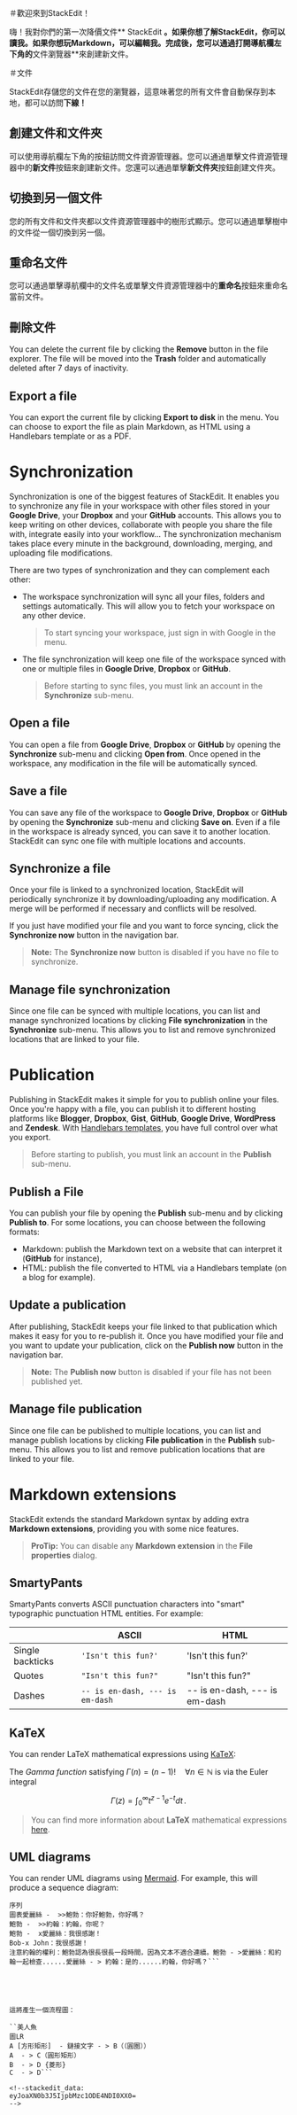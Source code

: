 ＃歡迎來到StackEdit！

嗨！我對你們的第一次降價文件** StackEdit **。如果你想了解StackEdit，你可以讀我。如果你想玩Markdown，可以編輯我。完成後，您可以通過打開導航欄左下角的**文件瀏覽器**來創建新文件。


＃文件

StackEdit存儲您的文件在您的瀏覽器，這意味著您的所有文件會自動保存到本地，都可以訪問**下線！**

## 創建文件和文件夾

可以使用導航欄左下角的按鈕訪問文件資源管理器。您可以通過單擊文件資源管理器中的**新文件**按鈕來創建新文件。您還可以通過單擊**新文件夾**按鈕創建文件夾。

## 切換到另一個文件

您的所有文件和文件夾都以文件資源管理器中的樹形式顯示。您可以通過單擊樹中的文件從一個切換到另一個。

## 重命名文件

您可以通過單擊導航欄中的文件名或單擊文件資源管理器中的**重命名**按鈕來重命名當前文件。

## 刪除文件

You can delete the current file by clicking the **Remove** button in the file explorer. The file will be moved into the **Trash** folder and automatically deleted after 7 days of inactivity.

## Export a file

You can export the current file by clicking **Export to disk** in the menu. You can choose to export the file as plain Markdown, as HTML using a Handlebars template or as a PDF.


# Synchronization

Synchronization is one of the biggest features of StackEdit. It enables you to synchronize any file in your workspace with other files stored in your **Google Drive**, your **Dropbox** and your **GitHub** accounts. This allows you to keep writing on other devices, collaborate with people you share the file with, integrate easily into your workflow... The synchronization mechanism takes place every minute in the background, downloading, merging, and uploading file modifications.

There are two types of synchronization and they can complement each other:

- The workspace synchronization will sync all your files, folders and settings automatically. This will allow you to fetch your workspace on any other device.
	> To start syncing your workspace, just sign in with Google in the menu.

- The file synchronization will keep one file of the workspace synced with one or multiple files in **Google Drive**, **Dropbox** or **GitHub**.
	> Before starting to sync files, you must link an account in the **Synchronize** sub-menu.

## Open a file

You can open a file from **Google Drive**, **Dropbox** or **GitHub** by opening the **Synchronize** sub-menu and clicking **Open from**. Once opened in the workspace, any modification in the file will be automatically synced.

## Save a file

You can save any file of the workspace to **Google Drive**, **Dropbox** or **GitHub** by opening the **Synchronize** sub-menu and clicking **Save on**. Even if a file in the workspace is already synced, you can save it to another location. StackEdit can sync one file with multiple locations and accounts.

## Synchronize a file

Once your file is linked to a synchronized location, StackEdit will periodically synchronize it by downloading/uploading any modification. A merge will be performed if necessary and conflicts will be resolved.

If you just have modified your file and you want to force syncing, click the **Synchronize now** button in the navigation bar.

> **Note:** The **Synchronize now** button is disabled if you have no file to synchronize.

## Manage file synchronization

Since one file can be synced with multiple locations, you can list and manage synchronized locations by clicking **File synchronization** in the **Synchronize** sub-menu. This allows you to list and remove synchronized locations that are linked to your file.


# Publication

Publishing in StackEdit makes it simple for you to publish online your files. Once you're happy with a file, you can publish it to different hosting platforms like **Blogger**, **Dropbox**, **Gist**, **GitHub**, **Google Drive**, **WordPress** and **Zendesk**. With [Handlebars templates](http://handlebarsjs.com/), you have full control over what you export.

> Before starting to publish, you must link an account in the **Publish** sub-menu.

## Publish a File

You can publish your file by opening the **Publish** sub-menu and by clicking **Publish to**. For some locations, you can choose between the following formats:

- Markdown: publish the Markdown text on a website that can interpret it (**GitHub** for instance),
- HTML: publish the file converted to HTML via a Handlebars template (on a blog for example).

## Update a publication

After publishing, StackEdit keeps your file linked to that publication which makes it easy for you to re-publish it. Once you have modified your file and you want to update your publication, click on the **Publish now** button in the navigation bar.

> **Note:** The **Publish now** button is disabled if your file has not been published yet.

## Manage file publication

Since one file can be published to multiple locations, you can list and manage publish locations by clicking **File publication** in the **Publish** sub-menu. This allows you to list and remove publication locations that are linked to your file.


# Markdown extensions

StackEdit extends the standard Markdown syntax by adding extra **Markdown extensions**, providing you with some nice features.

> **ProTip:** You can disable any **Markdown extension** in the **File properties** dialog.


## SmartyPants

SmartyPants converts ASCII punctuation characters into "smart" typographic punctuation HTML entities. For example:

|                |ASCII                          |HTML                         |
|----------------|-------------------------------|-----------------------------|
|Single backticks|`'Isn't this fun?'`            |'Isn't this fun?'            |
|Quotes          |`"Isn't this fun?"`            |"Isn't this fun?"            |
|Dashes          |`-- is en-dash, --- is em-dash`|-- is en-dash, --- is em-dash|


## KaTeX

You can render LaTeX mathematical expressions using [KaTeX](https://khan.github.io/KaTeX/):

The *Gamma function* satisfying $\Gamma(n) = (n-1)!\quad\forall n\in\mathbb N$ is via the Euler integral

$$
\Gamma(z) = \int_0^\infty t^{z-1}e^{-t}dt\,.
$$

> You can find more information about **LaTeX** mathematical expressions [here](http://meta.math.stackexchange.com/questions/5020/mathjax-basic-tutorial-and-quick-reference).


## UML diagrams

You can render UML diagrams using [Mermaid](https://mermaidjs.github.io/). For example, this will produce a sequence diagram:

```美人魚
序列
圖表愛麗絲 -  >>鮑勃：你好鮑勃，你好嗎？
鮑勃 -  >>約翰：約翰，你呢？
鮑勃 -  x愛麗絲：我很感謝！
Bob-x John：我很感謝！
注意約翰的權利：鮑勃認為很長很長一段時間，因為文本不適合連續。鮑勃 - >愛麗絲：和約翰一起檢查......愛麗絲 - > 約翰：是的......約翰，你好嗎？```





這將產生一個流程圖：

``美人魚
圖LR 
A [方形矩形]  - 鏈接文字 - > B（（圓圈））
A  - > C（圓形矩形）
B  - > D {菱形} 
C  - > D```

<!--stackedit_data:
eyJoaXN0b3J5IjpbMzc1ODE4NDI0XX0=
-->